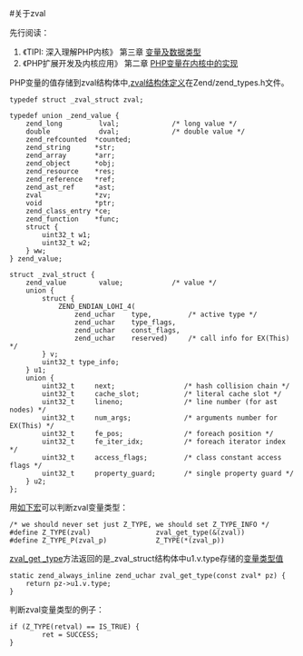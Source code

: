 #关于zval

先行阅读：

1. 《TIPI: 深入理解PHP内核》 第三章 [变量及数据类型](http://www.php-internals.com/book/?p=chapt03/03-00-variable-and-data-types)
2. 《PHP扩展开发及内核应用》 第二章 [PHP变量在内核中的实现](https://github.com/walu/phpbook/blob/master/2.md)

PHP变量的值存储到zval结构体中,[zval结构体定义](https://github.com/php/php-src/blob/master/Zend/zend_types.h#L101-L143)在Zend/zend_types.h文件。 

    typedef struct _zval_struct zval;
    
    typedef union _zend_value {
        zend_long         lval;				/* long value */
    	double            dval;				/* double value */
    	zend_refcounted  *counted;
    	zend_string      *str;
    	zend_array       *arr;
    	zend_object      *obj;
    	zend_resource    *res;
    	zend_reference   *ref;
    	zend_ast_ref     *ast;
    	zval             *zv;
    	void             *ptr;
    	zend_class_entry *ce;
    	zend_function    *func;
    	struct {
    		uint32_t w1;
    		uint32_t w2;
    	} ww;
    } zend_value;
    
    struct _zval_struct {
        zend_value        value;			/* value */
    	union {
    		struct {
    			ZEND_ENDIAN_LOHI_4(
    				zend_uchar    type,			/* active type */
    				zend_uchar    type_flags,
    				zend_uchar    const_flags,
    				zend_uchar    reserved)	    /* call info for EX(This) */
    		} v;
    		uint32_t type_info;
    	} u1;
    	union {
    		uint32_t     next;                 /* hash collision chain */
    		uint32_t     cache_slot;           /* literal cache slot */
    		uint32_t     lineno;               /* line number (for ast nodes) */
    		uint32_t     num_args;             /* arguments number for EX(This) */
    		uint32_t     fe_pos;               /* foreach position */
    		uint32_t     fe_iter_idx;          /* foreach iterator index */
    		uint32_t     access_flags;         /* class constant access flags */
    		uint32_t     property_guard;       /* single property guard */
    	} u2;
    };
    
用[如下宏](https://github.com/php/php-src/blob/master/Zend/zend_types.h#L340-L341)可以判断zval变量类型：

	/* we should never set just Z_TYPE, we should set Z_TYPE_INFO */
	#define Z_TYPE(zval)				zval_get_type(&(zval))
	#define Z_TYPE_P(zval_p) 			Z_TYPE(*(zval_p))

[zval_get _type](https://github.com/php/php-src/blob/master/Zend/zend_types.h#L330-L332)方法返回的是_zval_struct结构体中u1.v.type存储的[变量类型值](https://github.com/php/php-src/blob/master/Zend/zend_types.h#L302-L313)

	static zend_always_inline zend_uchar zval_get_type(const zval* pz) {
		return pz->u1.v.type;
	}

判断zval变量类型的例子：

	if (Z_TYPE(retval) == IS_TRUE) {
			ret = SUCCESS;
	}